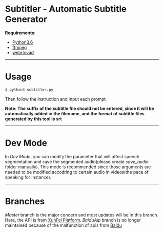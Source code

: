 # Subtitler - Automatic Subtitle Generator
**Requirements:**
- [Python3.6](https://www.python.org/)
- [ffmpeg](https://github.com/FFmpeg/FFmpeg)
- [webrtcvad](https://github.com/wiseman/py-webrtcvad)

---

# Usage
```bash
$ python3 subtitler.py
```
Then follow the instruction and input each prompt.

**Note: The suffix of the subtitle file should not be entered, since it will be automatically added in the filename, and the format of subtitle files generated by this tool is srt**

---

# Dev Mode
In *Dev Mode*, you can modify the parameter that will affect speech segmentation and save the segmented audio(please create *save_audio* folder manually). This mode is recommended since those arguments are needed to be modified accodring to certain audio in videos(the pace of speaking for instance).

---

# Branches
*Master* branch is the major concern and most updates will be in this branch. Here, the API is from [XunFei Platform](http://www.xfyun.cn/). *BaiduAip* branch is no longer maintained because of the malfunction of apis from [Baidu](http://ai.baidu.com/)